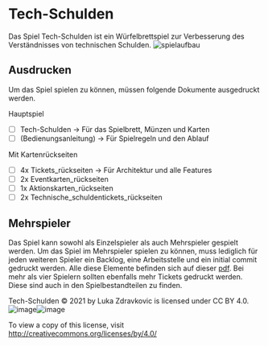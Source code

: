 # Tech-Schulden
Das Spiel Tech-Schulden ist ein Würfelbrettspiel zur Verbesserung des Verständnisses von technischen Schulden.
![spielaufbau](https://user-images.githubusercontent.com/24440000/139481989-237f8afe-fd78-4db4-8d17-d9846be23729.png)

## Ausdrucken
Um das Spiel spielen zu können, müssen folgende Dokumente ausgedruckt werden.

Hauptspiel
- [ ] Tech-Schulden -> Für das Spielbrett, Münzen und Karten
- [ ] (Bedienungsanleitung) -> Für Spielregeln und den Ablauf

Mit Kartenrückseiten
- [ ] 4x Tickets_rückseiten -> Für Architektur und alle Features
- [ ] 2x Eventkarten_rückseiten
- [ ] 1x Aktionskarten_rückseiten
- [ ] 2x Technische_schuldentickets_rückseiten

## Mehrspieler
Das Spiel kann sowohl als Einzelspieler als auch Mehrspieler gespielt werden. Um das Spiel im Mehrspieler spielen zu können, muss lediglich für jeden weiteren Spieler ein Backlog, eine Arbeitsstelle und ein initial commit gedruckt werden. Alle diese Elemente befinden sich auf dieser [pdf](https://github.com/LukaZdr/Tech-Schulden/blob/main/Spielbestandteile/Backlog_initial-commit_arbeitsstelle_td_subtask.pdf). Bei mehr als vier Spielern sollten ebenfalls mehr Tickets gedruckt werden. Diese sind auch in den Spielbestandteilen zu finden.

Tech-Schulden © 2021 by Luka Zdravkovic is licensed under CC BY 4.0. ![image](https://user-images.githubusercontent.com/24440000/139602803-b8ff2dd8-f1ea-4453-97de-e2e962bdc92f.png)![image](https://user-images.githubusercontent.com/24440000/139602814-6a1f833c-0770-451c-b154-68aeea92d73a.png)

 To view a copy of this license, visit http://creativecommons.org/licenses/by/4.0/
